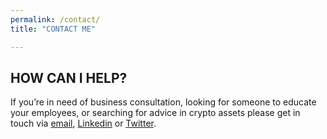 ```yaml
---
permalink: /contact/
title: "CONTACT ME"

---
```


## HOW CAN I HELP?
If you’re in need of business consultation, looking for someone to educate your employees, or searching for advice in crypto assets please get in touch via [email](mailto:joseph.rodgers@gmail.com), [Linkedin](https://www.linkedin.com/in/jrmarketing/) or [Twitter](https://twitter.com/_joerodgers).